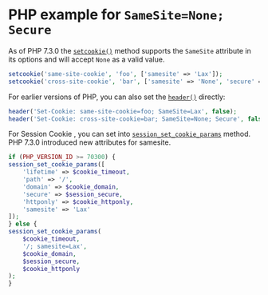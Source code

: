 <!--
 Copyright 2019 Google Inc.

 Licensed under the Apache License, Version 2.0 (the "License");
 you may not use this file except in compliance with the License.
 You may obtain a copy of the License at

     http://www.apache.org/licenses/LICENSE-2.0

 Unless required by applicable law or agreed to in writing, software
 distributed under the License is distributed on an "AS IS" BASIS,
 WITHOUT WARRANTIES OR CONDITIONS OF ANY KIND, either express or implied.
 See the License for the specific language governing permissions and
 limitations under the License.
-->

# PHP example for `SameSite=None; Secure`

As of PHP 7.3.0 the
[`setcookie()`](https://www.php.net/manual/en/function.setcookie.php) method
supports the `SameSite` attribute in its options and will accept `None` as a
valid value.

```php
setcookie('same-site-cookie', 'foo', ['samesite' => 'Lax']);
setcookie('cross-site-cookie', 'bar', ['samesite' => 'None', 'secure' => true]);
```

For earlier versions of PHP, you can also set the
[`header()`](https://www.php.net/manual/en/function.header.php) directly:

```php
header('Set-Cookie: same-site-cookie=foo; SameSite=Lax', false);
header('Set-Cookie: cross-site-cookie=bar; SameSite=None; Secure', false);
```

For Session Cookie , you can set into [`session_set_cookie_params`](https://www.php.net/manual/en/function.session-set-cookie-params.php)  method.
PHP 7.3.0 introduced new attributes for samesite.

```php
if (PHP_VERSION_ID >= 70300) { 
session_set_cookie_params([
    'lifetime' => $cookie_timeout,
    'path' => '/',
    'domain' => $cookie_domain,
    'secure' => $session_secure,
    'httponly' => $cookie_httponly,
    'samesite' => 'Lax'
]);
} else { 
session_set_cookie_params(
    $cookie_timeout,
    '/; samesite=Lax',
    $cookie_domain,
    $session_secure,
    $cookie_httponly
);
}
```
